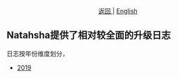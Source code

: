 <p align="center">
 <a href="https://natasha.dotnetcore.xyz/"> 返回 </a> |  <a href="https://natasha.dotnetcore.xyz/en/update/index.html"> English </a>
</p>  

## Natahsha提供了相对较全面的升级日志

日志按年份维度划分，

- [2019](https://natasha.dotnetcore.xyz/en/update/2019.html)
